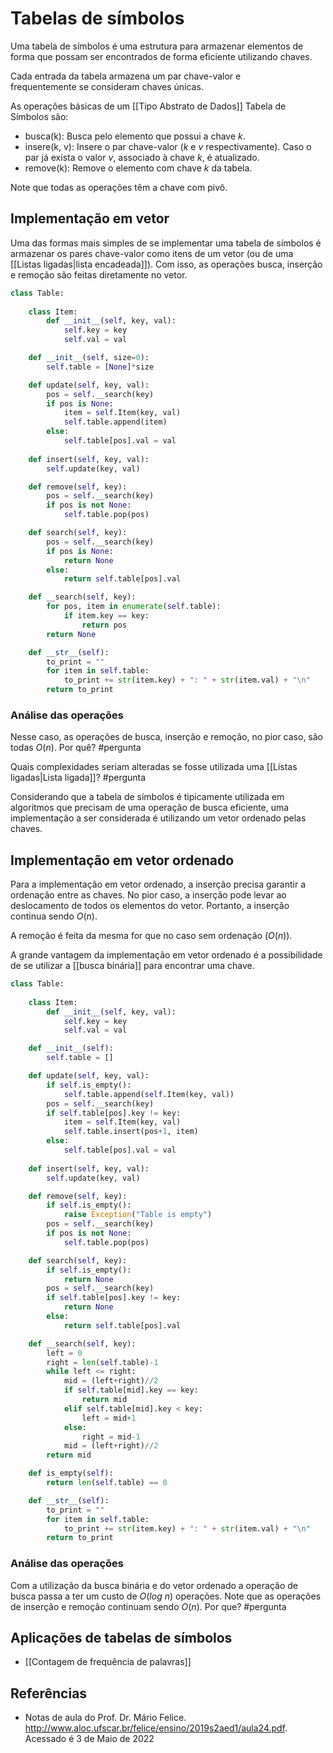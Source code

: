 # Tabelas de símbolos

Uma tabela de símbolos é uma estrutura para armazenar elementos de forma que possam ser encontrados de forma eficiente utilizando chaves. 

Cada entrada da tabela armazena um par chave-valor e  
frequentemente se consideram chaves únicas.

As operações básicas de um [[Tipo Abstrato de Dados]] Tabela de Símbolos são:

- busca(k): Busca pelo elemento que possui a chave $k$. 
- insere(k, v): Insere o par chave-valor ($k$ e $v$ respectivamente). Caso o par já exista o valor $v$, associado à chave $k$, é atualizado.
- remove(k): Remove o elemento com chave $k$ da tabela.

Note que todas as operações têm a chave com pivô.


## Implementação em vetor

Uma das formas mais simples de se implementar uma tabela de símbolos é armazenar os pares chave-valor como itens de um vetor (ou de uma [[Listas ligadas|lista encadeada]]). Com isso, as operações busca, inserção e remoção são feitas diretamente no vetor.

```python
class Table:
    
    class Item:
        def __init__(self, key, val):
            self.key = key
            self.val = val

    def __init__(self, size=0):
        self.table = [None]*size

    def update(self, key, val):
        pos = self.__search(key)
        if pos is None:
            item = self.Item(key, val)
            self.table.append(item)
        else:
            self.table[pos].val = val
    
    def insert(self, key, val):
        self.update(key, val)

    def remove(self, key):
        pos = self.__search(key)
        if pos is not None:
            self.table.pop(pos) 

    def search(self, key):
        pos = self.__search(key)
        if pos is None:
            return None
        else:
            return self.table[pos].val

    def __search(self, key):
        for pos, item in enumerate(self.table):
            if item.key == key:
                return pos
        return None  

    def __str__(self):
        to_print = ""
        for item in self.table:
            to_print += str(item.key) + ": " + str(item.val) + "\n"     
        return to_print
```


### Análise das operações

Nesse caso, as operações de busca, inserção e remoção, no pior caso, são todas $O(n)$. Por quê? #pergunta 

Quais complexidades seriam alteradas se fosse utilizada uma [[Listas ligadas|Lista ligada]]? #pergunta 

Considerando que a tabela de símbolos é tipicamente utilizada em algoritmos que precisam de uma operação de busca eficiente, uma implementação a ser considerada é utilizando um vetor ordenado pelas chaves. 

## Implementação em vetor ordenado

Para a implementação em vetor ordenado, a inserção precisa garantir a ordenação entre as chaves. No pior caso, a inserção pode levar ao deslocamento de todos os elementos do vetor. Portanto, a inserção continua sendo $O(n)$.

A remoção é feita da mesma for que no caso sem ordenação ($O(n)$). 

A grande vantagem da implementação em vetor ordenado é a possibilidade de se utilizar a [[busca binária]] para encontrar uma chave. 

```python
class Table:
    
    class Item:
        def __init__(self, key, val):
            self.key = key
            self.val = val

    def __init__(self):
        self.table = []

    def update(self, key, val):
        if self.is_empty():
            self.table.append(self.Item(key, val))
        pos = self.__search(key)
        if self.table[pos].key != key:
            item = self.Item(key, val)
            self.table.insert(pos+1, item)
        else:
            self.table[pos].val = val
    
    def insert(self, key, val):
        self.update(key, val)

    def remove(self, key):
        if self.is_empty():
            raise Exception("Table is empty")
        pos = self.__search(key)
        if pos is not None:
            self.table.pop(pos) 

    def search(self, key):
        if self.is_empty():
            return None
        pos = self.__search(key)
        if self.table[pos].key != key:
            return None
        else:
            return self.table[pos].val

    def __search(self, key):
        left = 0
        right = len(self.table)-1
        while left <= right:            
            mid = (left+right)//2
            if self.table[mid].key == key:
                return mid
            elif self.table[mid].key < key:
                left = mid+1
            else:
                right = mid-1
            mid = (left+right)//2
        return mid

    def is_empty(self):
        return len(self.table) == 0

    def __str__(self):
        to_print = ""
        for item in self.table:
            to_print += str(item.key) + ": " + str(item.val) + "\n"     
        return to_print

```

### Análise das operações

Com a utilização da busca binária e do vetor ordenado a operação de busca passa a ter um custo de $O(log\ n)$ operações. Note que as operações de inserção e remoção continuam sendo $O(n)$. Por que? #pergunta 

## Aplicações de tabelas de símbolos

- [[Contagem de frequência de palavras]]

## Referências
- Notas de aula do Prof. Dr. Mário Felice. http://www.aloc.ufscar.br/felice/ensino/2019s2aed1/aula24.pdf. Acessado é 3 de Maio de 2022
